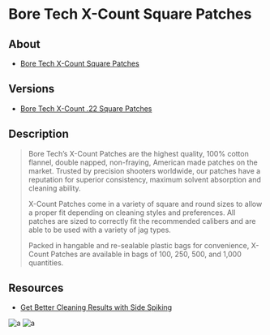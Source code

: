 # Bore Tech X-Count Square Patches

## About

* [Bore Tech X-Count Square Patches](https://www.boretech.com/categories/gun-cleaning-patches/square)

## Versions

* [Bore Tech X-Count .22 Square Patches](https://www.boretech.com/products/patches-1-square)

## Description

> Bore Tech’s X-Count Patches are the highest quality, 100% cotton flannel, double napped, non-fraying, American made patches on the market. Trusted by precision shooters worldwide, our patches have a reputation for superior consistency, maximum solvent absorption and cleaning ability.
>
> X-Count Patches come in a variety of square and round sizes to allow a proper fit depending on cleaning styles and preferences. All patches are sized to correctly fit the recommended calibers and are able to be used with a variety of jag types.
>
> Packed in hangable and re-sealable plastic bags for convenience, X-Count Patches are available in bags of 100, 250, 500, and 1,000 quantities.

## Resources

* [Get Better Cleaning Results with Side Spiking](https://www.boretech.com/informationcenter/resources/side-spiking)

![a](https://github.com/CumpsD/second-brain/raw/main/assets/shooting/boretech/SideSpike2.jpg "a")
![a](https://github.com/CumpsD/second-brain/raw/main/assets/shooting/boretech/SideSpike3.jpg "a")
